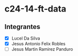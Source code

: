 # c24-14-ft-data

## Integrantes
- [X] Lucel Da Silva
- [X] Jesus Antonio Felix Robles
- [ ] Jesus Martin Ramirez Panduro
